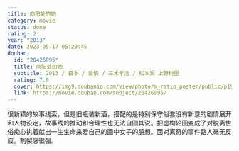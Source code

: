 ```yaml
---
title: 向阳处的她
category: movie
status: done
rating: 2
year: "2013"
date: 2023-05-17 05:29:45
douban:
  id: "20426995"
  title: 向阳处的她
  subtitle: 2013 / 日本 / 爱情 / 三木孝浩 / 松本润 上野树里
  rating: 7.9
  cover: https://img9.doubanio.com/view/photo/m_ratio_poster/public/p1946336785.jpg
  link: https://movie.douban.com/subject/20426995/
---
```


很新颖的故事线索，但是旧瓶装新酒，搭配的是特别保守俗套没有新意的剧情展开和人物设定，故事线的推动和合理性也无法自圆其说。把虚构轮回变成了对脱离世俗痴心执着献出一生生命来爱自己的画中女子的臆想。面对离奇的事件路人毫无反应。割裂感很强。